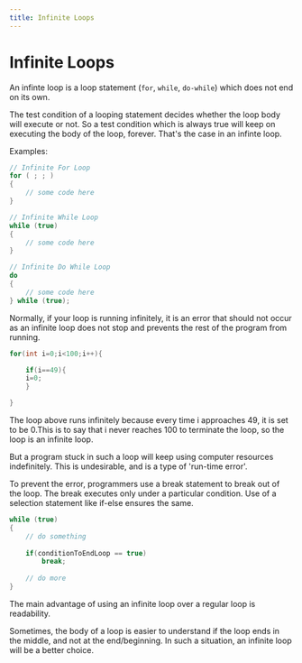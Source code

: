 ```yaml
---
title: Infinite Loops
---
```

# Infinite Loops

An infinte loop is a loop statement (`for`, `while`, `do-while`) which does not end on its own.

The test condition of a looping statement decides whether the loop body will execute or not. So a test condition which is always true will keep on executing the body of the loop, forever. That's the case in an infinte loop.

Examples:

```java
// Infinite For Loop
for ( ; ; )
{
    // some code here
}

// Infinite While Loop
while (true)
{
    // some code here
}

// Infinite Do While Loop
do
{
    // some code here
} while (true);
```

Normally, if your loop is running infinitely, it is an error that should not occur as an infinite loop does not stop and prevents the rest of the program from running.

```java
for(int i=0;i<100;i++){

    if(i==49){
    i=0;
    }

}
```

The loop above runs infinitely because every time i approaches 49, it is set to be 0.This is to say that i never reaches 100 to terminate the loop, so the loop is an infinite loop. 

But a program stuck in such a loop will keep using computer resources indefinitely. This is undesirable, and is a type of 'run-time error'.

To prevent the error, programmers use a break statement to break out of the loop. The break executes only under a particular condition. Use of a selection statement like if-else ensures the same.

```java
while (true)
{
    // do something
    
    if(conditionToEndLoop == true)
        break;
    
    // do more
}
```

The main advantage of using an infinite loop over a regular loop is readability.

Sometimes, the body of a loop is easier to understand if the loop ends in the middle, and not at the end/beginning. In such a situation, an infinite loop will be a better choice.

